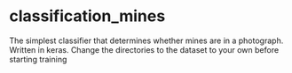 # classification_mines
The simplest classifier that determines whether mines are in a photograph. Written in keras. Change the directories to the dataset to your own before starting training
